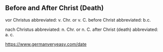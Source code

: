 ## Before and After Christ (Death)

vor Christus abbreviated: v. Chr. or v. C.
before Christ abbreviated: b.c.

nach Christus abbreviated: n. Chr. or n. C.
after Christ (death) abbreviated: a. c.



https://www.germanveryeasy.com/date